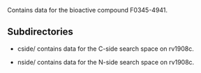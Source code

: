 Contains data for the bioactive compound F0345-4941.

## Subdirectories

- cside/ contains data for the C-side search space on rv1908c.

- nside/ contains data for the N-side search space on rv1908c.

